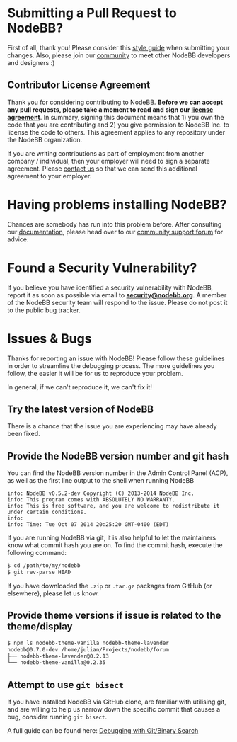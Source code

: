 # Submitting a Pull Request to NodeBB?

First of all, thank you! Please consider this [style guide](https://docs.nodebb.org/en/latest/contributing/style-guide.html) when submitting your changes. Also, please join our [community](https://community.nodebb.org) to meet other NodeBB developers and designers :) 

## Contributor License Agreement

Thank you for considering contributing to NodeBB. **Before we can accept any pull requests, please take a moment to read and sign our [license agreement](https://www.clahub.com/agreements/NodeBB/NodeBB)**. In summary, signing this document means that 1) you own the code that you are contributing and 2) you give permission to NodeBB Inc. to license the code to others. This agreement applies to any repository under the NodeBB organization.

If you are writing contributions as part of employment from another company / individual, then your employer will need to sign a separate agreement. Please [contact us](mailto:accounts@nodebb.org) so that we can send this additional agreement to your employer.


# Having problems installing NodeBB?

Chances are somebody has run into this problem before. After consulting our [documentation](https://docs.nodebb.org/en/latest/installing/os.html), please head over to our [community support forum](https://community.nodebb.org) for advice.

# Found a Security Vulnerability?

If you believe you have identified a security vulnerability with NodeBB, report it as soon as possible via email to **security@nodebb.org**.
A member of the NodeBB security team will respond to the issue.
Please do not post it to the public bug tracker.

# Issues & Bugs

Thanks for reporting an issue with NodeBB! Please follow these guidelines in order to streamline the debugging process. The more guidelines you follow, the easier it will be for us to reproduce your problem.

In general, if we can't reproduce it, we can't fix it!

## Try the latest version of NodeBB

There is a chance that the issue you are experiencing may have already been fixed.

## Provide the NodeBB version number and git hash

You can find the NodeBB version number in the Admin Control Panel (ACP), as well as the first line output to the shell when running NodeBB

``` plaintext
info: NodeBB v0.5.2-dev Copyright (C) 2013-2014 NodeBB Inc.
info: This program comes with ABSOLUTELY NO WARRANTY.
info: This is free software, and you are welcome to redistribute it under certain conditions.
info: 
info: Time: Tue Oct 07 2014 20:25:20 GMT-0400 (EDT)
```

If you are running NodeBB via git, it is also helpful to let the maintainers know what commit hash you are on. To find the commit hash, execute the following command:

``` bash
$ cd /path/to/my/nodebb
$ git rev-parse HEAD
```

If you have downloaded the `.zip` or `.tar.gz` packages from GitHub (or elsewhere), please let us know.

## Provide theme versions if issue is related to the theme/display

``` bash
$ npm ls nodebb-theme-vanilla nodebb-theme-lavender
nodebb@0.7.0-dev /home/julian/Projects/nodebb/forum
├── nodebb-theme-lavender@0.2.13
└── nodebb-theme-vanilla@0.2.35
```

## Attempt to use `git bisect`

If you have installed NodeBB via GitHub clone, are familiar with utilising git, and are willing to help us narrow down the specific commit that causes a bug, consider running `git bisect`.

A full guide can be found here: [Debugging with Git/Binary Search](http://git-scm.com/book/en/Git-Tools-Debugging-with-Git#Binary-Search)

